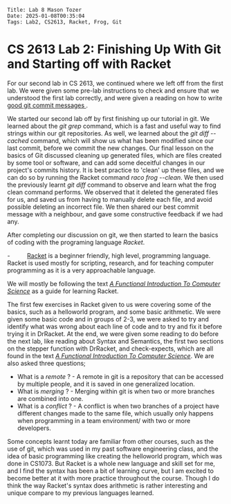     Title: Lab 8 Mason Tozer
    Date: 2025-01-08T00:35:04
    Tags: Lab2, CS2613, Racket, Frog, Git

# CS 2613 Lab 2: Finishing Up With Git and Starting off with Racket

For our second lab in CS 2613, we continued where we left off from the first lab. We were given some pre-lab instructions to check and ensure that we understood the first lab correctly, and were given a reading on how to write [good git commit messages ](https://git-scm.com/book/en/v2/Distributed-Git-Contributing-to-a-Project#_commit_guidelines). 

We started our second lab off by first finishing up our tutorial in git. We learned about the _git grep_ command, which is a fast and useful way to find strings within our git repositories. As well, we learned about the *git diff --cached* command, which will show us what has been modified since our last commit, before we commit the new changes. Our final lesson on the basics of Git discussed cleaning up generated files, which are files created by some tool or software, and can add some deceitful changes in our project's commits history. It is best practice to 'clean' up these files, and we can do so by running the Racket command  *raco frog --clean*. We then used the previously learnt *git diff* command to observe and learn what the frog clean command performs. We observed that it deleted the generated files for us, and saved us from having to manually delete each file, and avoid possible deleting an incorrect file. We then shared our best commit message with a neighbour, and gave some constructive feedback if we had any.

After completing our discussion on git, we then started to learn the basics of coding with the programing language _Racket_.

-          [Racket](https://docs.racket-lang.org/guide/intro.html) is a beginner friendly, high level, programming language. Racket is used mostly for scripting, research, and for teaching computer programming as it is a very approachable language.

We will mostly be following the text [_A Functional Introduction To Computer Science_](https://lms.unb.ca/d2l/home/257026) as a guide for learning Racket. 

The first few exercises in Racket given to us were covering some of the basics, such as a helloworld program, and some basic arithmetic. We were given some basic code and in groups of 2-3, we were asked to try and identify what was wrong about each line of code and to try and fix it before trying it in DrRacket. At the end, we were given some reading to do before the next lab, like reading about Syntax and Semantics, the first two sections on the stepper function with DrRacket,  and check-expects, which are all found in the text [_A Functional Introduction To Computer Science_](https://lms.unb.ca/d2l/home/257026). We are also asked three questions;
- What is a *remote* ?
		- A remote in git is a repository that can be accessed by multiple people, and it is saved in one generalized location.
- What is *merging* ?
		- Merging within git is when two or more branches are combined into one.
- What is a *conflict* ?
		- A conflict is when two branches of a project have different changes made to the same file, which usually only happens when programming in a team environment/ with two or more developers.

Some concepts learnt today are familiar from other courses, such as the use of git, which was used in my past software engineering class, and the idea of basic programming like creating the helloworld program, which was done in CS1073. But Racket is a whole new language and skill set for me, and I find the syntax has been a bit of learning curve, but I am excited to become better at it with more practice throughout the course.  Though I do think the way Racket's syntax does arithmetic is rather interesting and unique compare to my previous languages learned. 


<!-- more -->

